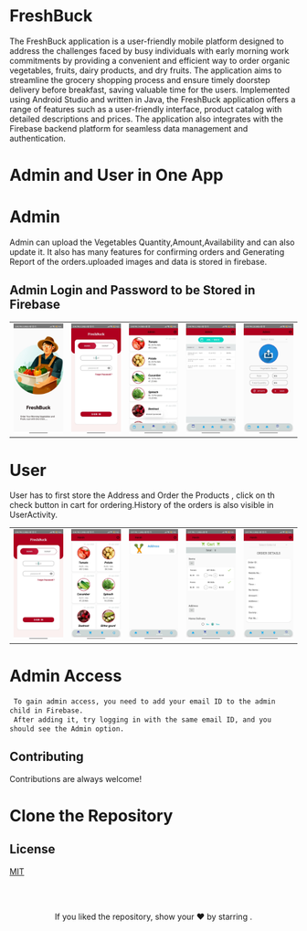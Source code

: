 # FreshBuck

The FreshBuck application is a user-friendly mobile platform designed to address the 
challenges faced by busy individuals with early morning work commitments by providing 
a convenient and efficient way to order organic vegetables, fruits, dairy products, and dry 
fruits. The application aims to streamline the grocery shopping process and ensure timely 
doorstep delivery before breakfast, saving valuable time for the users. Implemented using 
Android Studio and written in Java, the FreshBuck application offers a range of features 
such as a user-friendly interface, product catalog with detailed descriptions and prices. The 
application also integrates with the Firebase backend platform for seamless data 
management and authentication.
  
  # Admin and User in One App

  # Admin 
  Admin can upload the Vegetables Quantity,Amount,Availability and can also update it. It also has many features for confirming orders and Generating Report of the 
  orders.uploaded images and data is stored in firebase.

  ## Admin Login and Password to be Stored in Firebase
  
  <table>
  <tr>
    <td><img src="Screenshots/01.jpeg" width=270 height=auto></td>
    <td><img src="Screenshots/02.jpeg" width=270 height=auto></td>
    <td><img src="Screenshots/03.jpeg" width=270 height=auto></td>
    <td><img src="Screenshots/04.jpeg" width=270 height=auto></td>
    <td><img src="Screenshots/05.jpeg" width=270 height=auto></td>
  </tr>
 </table>

 # User
 User has to first store the Address and Order the Products , click on th check button in cart for ordering.History of the orders is also visible in UserActivity.  
<table>
  <tr>
    <td><img src="Screenshots/02.jpeg" width=270 height=auto></td>
    <td><img src="Screenshots/06.jpeg" width=270 height=auto></td>
    <td><img src="Screenshots/07.jpeg" width=270 height=auto></td>
    <td><img src="Screenshots/08.jpeg" width=270 height=auto></td>
    <td><img src="Screenshots/09.jpeg" width=270 height=auto></td>
  </tr>
 </table>

# Admin Access 

```
 To gain admin access, you need to add your email ID to the admin child in Firebase.
 After adding it, try logging in with the same email ID, and you should see the Admin option.
```

##  Contributing

Contributions are always welcome!


# Clone the Repository

##  License

[MIT](https://choosealicense.com/licenses/mit/)

<br/>
<br/>

<p align="center">If you liked the repository, show your  ❤️  by starring .</p>



